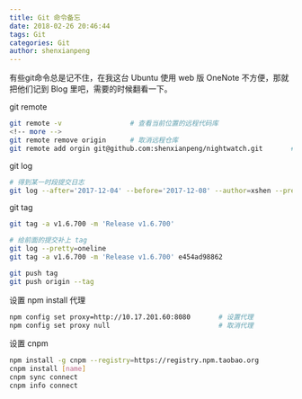 ```yaml
---
title: Git 命令备忘
date: 2018-02-26 20:46:44
tags: Git
categories: Git
author: shenxianpeng
---
```


有些git命令总是记不住，在我这台 Ubuntu 使用 web 版 OneNote 不方便，那就把他们记到 Blog 里吧，需要的时候翻看一下。

git remote

```bash
git remote -v                 # 查看当前位置的远程代码库
<!-- more -->
git remote remove origin      # 取消远程仓库
git remote add orgin git@github.com:shenxianpeng/nightwatch.git       # 关联新的仓库
```

git log

```bash
# 得到某一时段提交日志
git log --after='2017-12-04' --before='2017-12-08' --author=xshen --pretty=oneline --abbrev-commit
```

git tag

```bash
git tag -a v1.6.700 -m 'Release v1.6.700'

# 给前面的提交补上 tag
git log --pretty=oneline
git tag -a v1.6.700 -m 'Release v1.6.700' e454ad98862

git push tag
git push origin --tag
```

设置 npm install 代理

```bash
npm config set proxy=http://10.17.201.60:8080       # 设置代理
npm config set proxy null                           # 取消代理
```

设置 cnpm

```bash
npm install -g cnpm --registry=https://registry.npm.taobao.org
cnpm install [name]
cnpm sync connect
cnpm info connect
```
